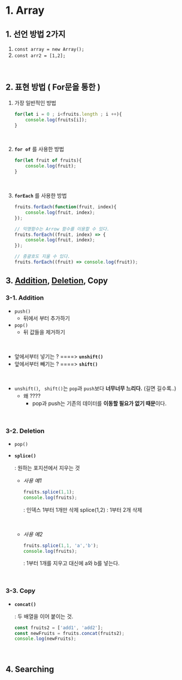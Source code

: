 # 1. Array

## 1. 선언 방법 2가지

1. `const array = new Array();`
2. `const arr2 = [1,2];`

</br> 

## 2. 표현 방법 ( For문을 통한 )

1. 가장 일반적인 방법

   ```javascript
   for(let i = 0 ; i<fruits.length ; i ++){
       console.log(fruits[i]);
   }
   ```

   </br> 

2. **`for of`** 를 사용한 방법

   ```javascript
   for(let fruit of fruits){
       console.log(fruit);
   }
   ```

</br> 

3. **`forEach`** 를 사용한 방법

   ```javascript
   fruits.forEach(function(fruit, index){
       console.log(fruit, index);
   });
   
   // 익명함수는 Arrow 함수를 이용할 수 있다.
   fruits.forEach((fruit, index) => {
       console.log(fruit, index);
   });
   
   // 중괄호도 지울 수 있다.
   fruits.forEach((fruit) => console.log(fruit));
   ```

   

## 3. [Addition](#3-1-addition), [Deletion](#3-2-deletion), Copy

### 3-1. Addition

- `push()`
  - 뒤에서 부터 추가하기 
- `pop()`
  - 뒤 값들을 제거하기

</br> 

- 앞에서부터 넣기는 ? ====> **`unshift()`**
- 앞에서부터 빼기는 ? ====> **`shift()`**

</br> 

- `unshift()`, ` shift()`는 `pop`과 `push`보다 **너무너무 느리다.** (길면 길수록..)
  - 왜 ????
    - pop과 push는 기존의 데이터를 **이동할 필요가 없기 때문**이다.

</br> 

### 3-2. Deletion

- `pop()`

- **`splice()`** 

  : 원하는 포지션에서 지우는 것

  - *사용 예1*

    ```javascript
    fruits.splice(1,1);
    console.log(fruits); 
    ```

    :  인덱스 1부터 1개만 삭제
       splice(1,2)  : 1부터 2개 삭제

    </br> 

  - *사용 예2*

    ```javascript
    fruits.splice(1,1, 'a','b');
    console.log(fruits);
    ```

    : 1부터 1개를 지우고 대신에 a와 b를 넣는다.

    </br> 

### 3-3. Copy

- **`concat()`** 

  : 두 배열을 이어 붙이는 것.

  ```javascript
  const fruits2 = ['add1', 'add2'];
  const newFruits = fruits.concat(fruits2);
  console.log(newFruits); 
  ```

  

</br> 

## 4. Searching

